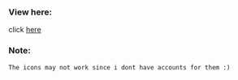 ### View here:

click [here](https://23kash05.github.io/CISHack-GIT/)

### Note:
```
The icons may not work since i dont have accounts for them :)
```
